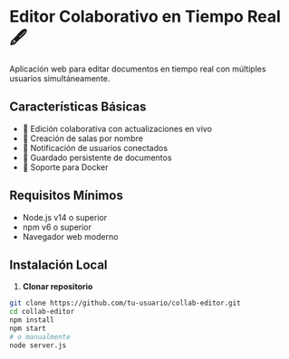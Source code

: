 # Editor Colaborativo en Tiempo Real 🖋️

Aplicación web para editar documentos en tiempo real con múltiples usuarios simultáneamente.

## Características Básicas
- 📝 Edición colaborativa con actualizaciones en vivo
- 🚪 Creación de salas por nombre
- 👥 Notificación de usuarios conectados
- 💾 Guardado persistente de documentos
- 🐳 Soporte para Docker

## Requisitos Mínimos
- Node.js v14 o superior
- npm v6 o superior
- Navegador web moderno

## Instalación Local

1. **Clonar repositorio**
```bash
git clone https://github.com/tu-usuario/collab-editor.git
cd collab-editor
npm install
npm start
# o manualmente
node server.js